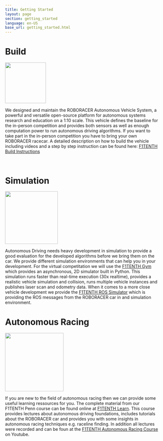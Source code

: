 ```yaml
---
title: Getting Started
layout: page
section: getting_started
language: en-US
base_url: getting_started.html
---
```


# Build 
<span class="image left"><img src="../images/F1TENTH/f1tenth_NX.png" style="width: 14vw" alt="" /></span>



We designed and maintain the ROBORACER Autonomous Vehicle System, a powerful and versatile open-source platform for autonomous systems research and education on a 1:10 scale. This vehicle defines the baseline for the in-person competition and provides both sensors as well as enough computation power to run autonomous driving algorithms. If you want to take part in the in-person competition you have to bring your own ROBORACER racecar. A detailed description on how to build the vehicle including videos and a step by step instruction can be found here: [F1TENTH Build Instructions](https://f1tenth.org/build.html)

<br>

# Simulation
<span class="image right"><img src="../images/F1TENTH/basic_sim_f1tenth.gif" style="width: 18vw" alt="" /></span>


Autonomous Driving needs heavy development in simulation to provide a good evaluation for the developed algorithms before we bring them on the car. We provide different simulation environments that can help you in your development. For the virtual competitation we will use the  [F1TENTH Gym](https://github.com/f1tenth/f1tenth_gym) which provides an asynchronous, 2D simulator built in Python. This simulation runs faster than real-time execution (30x realtime), provides a realistic vehicle simulation and collision, runs multiple vehicle instances and publishes laser scan and odometry data. When it comes to a more close vehicle development we provide the [F1TENTH ROS Simulator](https://github.com/f1tenth/f1tenth_simulator) which is providing the ROS messages from the ROBORACER car in and simulation environment.


# Autonomous Racing
<span class="image left"><img src="../images/F1TENTH/Lecture_1_Thumbnail.png" style="width: 20vw" alt="" /></span>

If you are new to the field of autonomous racing then we can provide some useful learning ressources for you. The complete material from our F1TENTH Penn course can be found online at [F1TENTH Learn](https://f1tenth.org/learn.html). This course provides lectures about autonomous driving foundations, includes tutorials about the ROBORACER car and provides you with some insights in autonomous racing techniques e.g. raceline finding. In addition all lectures were recorded and can be foun at the [F1TENTH Autonomous Racing Course](https://youtu.be/zENhppcxwzY) on Youtube.